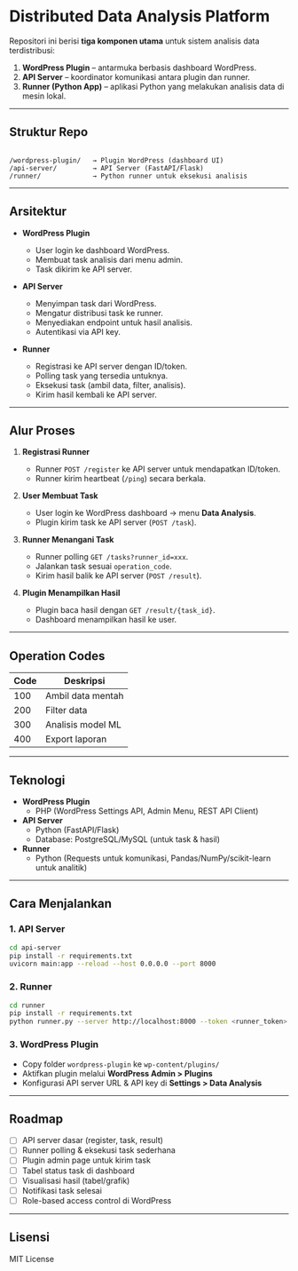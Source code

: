 # Distributed Data Analysis Platform

Repositori ini berisi **tiga komponen utama** untuk sistem analisis data terdistribusi:

1. **WordPress Plugin** – antarmuka berbasis dashboard WordPress.  
2. **API Server** – koordinator komunikasi antara plugin dan runner.  
3. **Runner (Python App)** – aplikasi Python yang melakukan analisis data di mesin lokal.

---

## Struktur Repo

```

/wordpress-plugin/   → Plugin WordPress (dashboard UI)
/api-server/         → API Server (FastAPI/Flask)
/runner/             → Python runner untuk eksekusi analisis

````

---

## Arsitektur

- **WordPress Plugin**
  - User login ke dashboard WordPress.
  - Membuat task analisis dari menu admin.
  - Task dikirim ke API server.

- **API Server**
  - Menyimpan task dari WordPress.
  - Mengatur distribusi task ke runner.
  - Menyediakan endpoint untuk hasil analisis.
  - Autentikasi via API key.

- **Runner**
  - Registrasi ke API server dengan ID/token.
  - Polling task yang tersedia untuknya.
  - Eksekusi task (ambil data, filter, analisis).
  - Kirim hasil kembali ke API server.

---

## Alur Proses

1. **Registrasi Runner**
   - Runner `POST /register` ke API server untuk mendapatkan ID/token.
   - Runner kirim heartbeat (`/ping`) secara berkala.

2. **User Membuat Task**
   - User login ke WordPress dashboard → menu **Data Analysis**.
   - Plugin kirim task ke API server (`POST /task`).

3. **Runner Menangani Task**
   - Runner polling `GET /tasks?runner_id=xxx`.
   - Jalankan task sesuai `operation_code`.
   - Kirim hasil balik ke API server (`POST /result`).

4. **Plugin Menampilkan Hasil**
   - Plugin baca hasil dengan `GET /result/{task_id}`.
   - Dashboard menampilkan hasil ke user.

---

## Operation Codes

| Code | Deskripsi          |
|------|--------------------|
| 100  | Ambil data mentah  |
| 200  | Filter data        |
| 300  | Analisis model ML  |
| 400  | Export laporan     |

---

## Teknologi

- **WordPress Plugin**
  - PHP (WordPress Settings API, Admin Menu, REST API Client)
- **API Server**
  - Python (FastAPI/Flask)
  - Database: PostgreSQL/MySQL (untuk task & hasil)
- **Runner**
  - Python (Requests untuk komunikasi, Pandas/NumPy/scikit-learn untuk analitik)

---

## Cara Menjalankan

### 1. API Server
```bash
cd api-server
pip install -r requirements.txt
uvicorn main:app --reload --host 0.0.0.0 --port 8000
````

### 2. Runner

```bash
cd runner
pip install -r requirements.txt
python runner.py --server http://localhost:8000 --token <runner_token>
```

### 3. WordPress Plugin

* Copy folder `wordpress-plugin` ke `wp-content/plugins/`
* Aktifkan plugin melalui **WordPress Admin > Plugins**
* Konfigurasi API server URL & API key di **Settings > Data Analysis**

---

## Roadmap

* [ ] API server dasar (register, task, result)
* [ ] Runner polling & eksekusi task sederhana
* [ ] Plugin admin page untuk kirim task
* [ ] Tabel status task di dashboard
* [ ] Visualisasi hasil (tabel/grafik)
* [ ] Notifikasi task selesai
* [ ] Role-based access control di WordPress

---

## Lisensi

MIT License

```